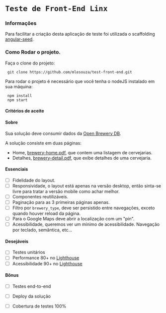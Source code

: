 # `Teste de Front-End Linx` 

### Informações

Para facilitar a criação desta aplicação de teste foi utilizada o scaffolding [angular-seed][angularseed].

### Como Rodar o projeto.

Faça o clone do projeto:

```
 git clone https://github.com/mlesouza/test-front-end.git
```

Para rodar o projeto é necessário que você tenha o nodeJS instalado em sua máquina:

```
 npm install
 npm start
 ```

#### Critérios de aceite

#### Sobre
Sua solução deve consumir dados da [Open Brewery DB](https://www.openbrewerydb.org/).

A solução consiste em duas páginas:
- Home, [brewery-home.pdf](brewery-home.pdf), que contem uma listagem de cervejarias.
- Detalhes, [brewery-detail.pdf](brewery-detail.pdf), que exibe detalhes de uma cervejaria.

#### Essenciais
- [ ] Fidelidade do layout.
- [ ] Responsividade, o layout está apenas na versão desktop, então sinta-se livre para tratar a versão mobile como achar melhor.
- [ ] Componentes reutilizáveis.
- [ ] Paginação para as 3 primeiras páginas apenas.
- [ ] Filtro por `brewery_type`, deve ser persistido entre navegações, exceto quando houver reload da página.
- [ ] Para o Google Maps deve abrir a localização com um "pin".
- [ ] Acessibilidade, queremos ver um mínimo de acessibilidade. Navegação por teclado, semântica, etc...

#### Desejáveis
- [ ] Testes unitários
- [ ] Performance 80+ no [Lighthouse](https://web.dev)
- [ ] Acessibilidade 90+ no [Lighthouse](https://web.dev)

#### Bônus
- [ ] Testes end-to-end
- [ ] Deploy da solução
- [ ] Cobertura de testes 100%




[angularseed]: https://github.com/angular/angular-seed

